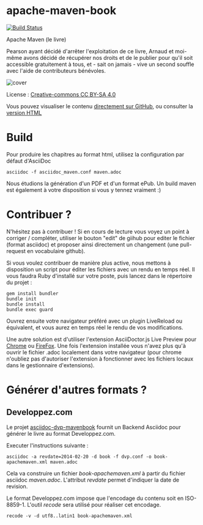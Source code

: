 apache-maven-book
=================

[![Build Status](https://apache-maven.ci.cloudbees.com/buildStatus/icon?job=apache-maven-book)](https://apache-maven.ci.cloudbees.com/job/apache-maven-book/)

Apache Maven (le livre)

Pearson ayant décidé d'arrêter l'exploitation de ce livre, Arnaud et moi-même avons décidé de récupérer nos droits et de le publier pour qu'il soit accessible gratuitement à tous, et - sait on jamais - vive un second souffle avec l'aide de contributeurs bénévoles.

![cover](cover.jpg)

License : [Creative-commons CC BY-SA 4.0](http://creativecommons.org/licenses/by-nc-sa/4.0/deed.fr)

Vous pouvez visualiser le contenu [directement sur GitHub](https://github.com/ndeloof/apache-maven-book/blob/master/maven.adoc), ou consulter la [version HTML](https://apache-maven.ci.cloudbees.com/job/apache-maven-book/HTML/)


Build
=====

Pour produire les chapitres au format html, utilisez la configuration par défaut d'AsciiDoc

    asciidoc -f asciidoc_maven.conf maven.adoc
  
Nous étudions la génération d'un PDF et d'un format ePub.
Un build maven est également à votre disposition si vous y tennez vraiment :)  

Contribuer ?
==============

N'hésitez pas à contribuer ! Si en cours de lecture vous voyez un point à corriger / compléter, utiliser le bouton "edit" de giihub pour editer le fichier (format asciidoc) et proposer ainsi directement un changement (une pull-request en vocabulaire github).

Si vous voulez contribuer de manière plus active, nous mettons à disposition un script pour éditer les fichiers avec un rendu en temps réel. Il vous faudra Ruby d'installé sur votre poste, puis lancez dans le répertoire du projet :

    gem install bundler
    bundle init
    bundle install
    bundle exec guard

Ouvrez ensuite votre navigateur préféré avec un plugin LiveReload ou équivalent, et vous aurez en temps réel le rendu de vos modifications.

Une autre solution est d'utiliser l'extension AsciiDoctor.js Live Preview pour [Chrome](https://chrome.google.com/webstore/detail/asciidoctorjs-live-previe/iaalpfgpbocpdfblpnhhgllgbdbchmia) ou [FireFox](https://addons.mozilla.org/en-US/firefox/addon/asciidoctorjs-live-preview/). Une fois l'extension installée vous n'avez plus qu'à ouvrir le fichier .adoc localement dans votre navigateur (pour chrome n'oubliez pas d'autoriser l'extension à fonctionner avec les fichiers locaux dans le gestionnaire d'extensions).

Générer d'autres formats ?
==========================

Developpez.com
--------------


Le projet [asciidoc-dvp-mavenbook](https://github.com/mickaelbaron/asciidoc-dvp-mavenbook) fournit un Backend Asciidoc pour générer le livre au format Developpez.com.

Executer l'instructions suivante :

    asciidoc -a revdate=2014-02-20 -d book -f dvp.conf -o book-apachemaven.xml maven.adoc

Cela va construire un fichier _book-apachemaven.xml_ à partir du fichier asciidoc _maven.adoc_. L'attribut _revdate_ permet d'indiquer la date de revision.

Le format Developpez.com impose que l'encodage du contenu soit en ISO-8859-1. L'outil _recode_ sera utilisé pour réaliser cet encodage.

    recode -v -d utf8..latin1 book-apachemaven.xml
